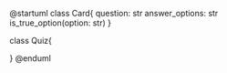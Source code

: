 @startuml
class Card{
    question: str
    answer_options: str
    is_true_option(option: str)
}

class Quiz{
    
}
@enduml